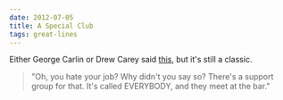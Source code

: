 ```yaml
---
date: 2012-07-05
title: A Special Club
tags: great-lines
---
```


Either George Carlin or Drew Carey said [this](https://www.reddit.com/r/quotes/comments/36hk8d/oh_you_hate_your_job_why_didnt_you_say_so_theres/), but it's still a classic.

> "Oh, you hate your job? Why didn't you say so? There's a support group for that. It's called EVERYBODY, and they meet at the bar."
